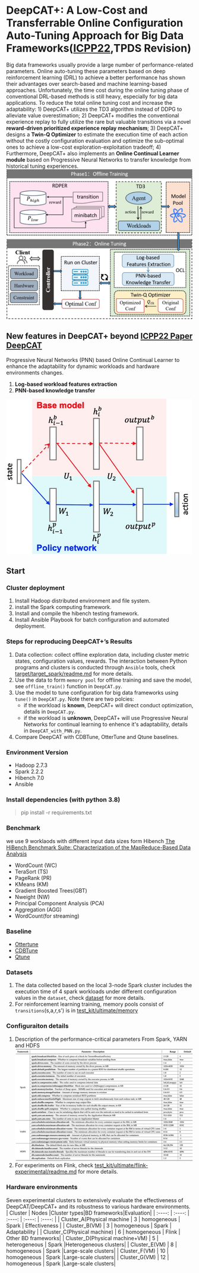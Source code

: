 # DeepCAT+: A Low-Cost and Transferrable Online Configuration Auto-Tuning Approach for Big Data Frameworks([ICPP22](https://dl.acm.org/doi/abs/10.1145/3545008.3545018),TPDS Revision)
Big data frameworks usually provide a large number of performance-related parameters. Online auto-tuning these parameters based on deep reinforcement learning (DRL) to achieve a better performance has shown their advantages over search-based and machine learning-based approaches. Unfortunately, the time cost during the online tuning phase of conventional DRL-based methods is still heavy, especially for big data applications. To reduce the total online tuning cost and increase the adaptability: 1) DeepCAT+ utilizes the TD3 algorithm instead of DDPG to alleviate value overestimation; 2) DeepCAT+ modifies the conventional experience replay to fully utilize the rare but valuable transitions via a novel **reward-driven prioritized experience replay mechanism**; 3) DeepCAT+ designs a **Twin-Q Optimizer** to estimate the execution time of each action without the costly configuration evaluation and optimize the sub-optimal ones to achieve a low-cost exploration-exploitation tradeoff; 4) Furthermore, DeepCAT+ also implements an **Online Continual Learner module** based on Progressive Neural Networks to transfer knowledge from historical tuning experiences. 
![system overview](https://github.com/wiluen/DeepCAT/blob/main/fig/overview.jpg)

## New features in DeepCAT+ beyond [ICPP22 Paper DeepCAT](https://dl.acm.org/doi/abs/10.1145/3545008.3545018)
Progressive Neural Networks (PNN) based Online Continual Learner to enhance the adaptability for dynamic workloads and hardware environments changes.
1. **Log-based workload features extraction** 
2. **PNN-based knowledge transfer**
   
<img src="https://github.com/wiluen/DeepCAT/blob/main/fig/pnn.jpg" alt="pnn" width="500"/>


## Start
### Cluster deployment
1. Install Hadoop distributed environment and file system.
2. install the Spark computing framework.
3. Install and compile the hibench testing framework.
4. Install Ansible Playbook for batch configuration and automated deployment.

### Steps for reproducing DeepCAT+’s Results
1. Data collection: collect offline exploration data, including cluster metric states, configuration values, rewards. The interaction between Python programs and clusters is conducted through `Ansible` tools, check [target/target_spark/readme.md](https://github.com/wiluen/DeepCAT/blob/main/target/target_spark/readme.md) for more details.
2. Use the data to form `memory pool` for offline training and save the model, see `offline_train()` function in `DeepCAT.py`.
3. Use the model to tune configuration for big data frameworks using `tune()` in `DeepCAT.py`. Note there are two polcies:
   - if the workload is **known**, DeepCAT+ will direct conduct optimization, details in `DeepCAT.py`.
   - if the workload is **unknown**, DeepCAT+ will use Progressive Neural Networks for continual learning to enhence it's adaptability, details in `DeepCAT_with_PNN.py`.
4. Compare DeepCAT with CDBTune, OtterTune and Qtune baselines.
   
### Environment Version
- Hadoop 2.7.3
- Spark 2.2.2
- Hibench 7.0
- Ansible

### Install dependencies (with python 3.8)
> pip install -r requirements.txt

### Benchmark
we use 9 worklaods with different input data sizes form Hibench [The HiBench Benchmark Suite: Characterization of the MapReduce-Based Data Analysis](https://www.spec.org/sources/cloudiaas2018/sources/hibench/HiBench/WISS10_conf_full_011.pdf)
- WordCount (WC)
- TeraSort (TS)
- PageRank (PR)
- KMeans (KM)
- Gradient Boosted Trees(GBT)
- Nweight (NW)
- Principal Component Analysis (PCA)
- Aggregation (AGG)
- WordCount(for streaming)

### Baseline
- [Ottertune](https://dl.acm.org/doi/abs/10.1145/3035918.3064029)
- [CDBTune](https://dl.acm.org/doi/abs/10.1145/3299869.3300085)
- [Qtune](https://dl.acm.org/doi/abs/10.14778/3352063.3352129)

### Datasets
1. The data collected based on the local 3-node Spark cluster includes the execution time of 4 spark workloads under different configuration values in the `dataset`, check [dataset](https://github.com/wiluen/DeepCAT/tree/main/dataset) for more details.
2. For reinforcement learning training, memory pools consist of `transitions`(s,a,r,s') is in [test_kit/ultimate/memory](https://github.com/wiluen/DeepCAT/tree/main/test_kit/ultimate/memory) 

### Configuraiton details
1. Description of the performance-critical parameters From Spark, YARN and HDFS
![Description of the performance-critical parameters From Spark, YARN and HDFS](https://github.com/wiluen/DeepCAT/blob/main/fig/sparkconf.jpg)
2. For experiments on Flink, check [test_kit/ultimate/flink-experimental/readme.md](https://github.com/wiluen/DeepCAT/blob/main/test_kit/ultimate/flink-experimental/readme.md) for more details.

### Hardware environments
Seven experimental clusters to extensively evaluate the effectiveness of DeepCAT/DeepCAT+ and its robustness to various hardware environments.
|  Cluster   | Nodes |Cluster types|BD frameworks|Evaluation|
|  :----:  | :----:  | :----:  | :----:  | :----:  |
| Cluster_A(Physical machine  | 3 | homogeneous | Spark | Effectiveness |
| Cluster_B(VM) | 3 | homogeneous | Spark | Adaptability |
| Cluster_C(Physical machine)  | 6 | homogeneous | Flink | Other BD frameworks|
| Cluster_D(Physical machine+VM)  | 5 | heterogeneous | Spark |Heterogeneous clusters|
| Cluster_E(VM)  | 8 | homogeneous | Spark |Large-scale clusters|
| Cluster_F(VM)  | 10 | homogeneous | Spark |Large-scale clusters|
| Cluster_G(VM)  | 12 | homogeneous | Spark |Large-scale clusters|
